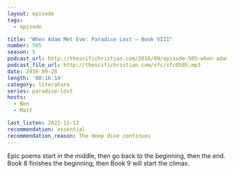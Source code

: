 ```yaml
---
layout: episode
tags:
  - episode

title: "When Adam Met Eve: Paradise Lost – Book VIII"
number: 505
season: 5
podcast_url: http://thescifichristian.com/2016/09/episode-505-when-adam-met-eve-paradise-lost-book-viii/
podcast_file_url: http://thescifichristian.com/sfc/sfc0505.mp3
date: 2016-09-28
length: '00:16:14'
category: literature
series: paradise-lost
hosts:
  - Ben
  - Matt

last_listen: 2021-12-13
recommendation: essential
recommendation_reason: The deep dive continues
---
```


Epic poems start in the middle, then go back to the beginning, then the end. Book 8 finishes the beginning, then Book 9 will start the climax.